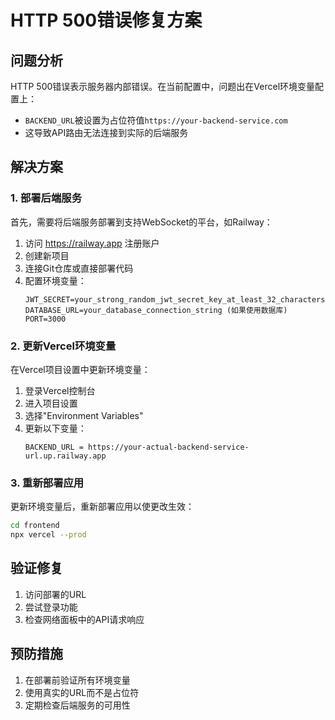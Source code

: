 # HTTP 500错误修复方案

## 问题分析
HTTP 500错误表示服务器内部错误。在当前配置中，问题出在Vercel环境变量配置上：
- `BACKEND_URL`被设置为占位符值`https://your-backend-service.com`
- 这导致API路由无法连接到实际的后端服务

## 解决方案

### 1. 部署后端服务
首先，需要将后端服务部署到支持WebSocket的平台，如Railway：

1. 访问 https://railway.app 注册账户
2. 创建新项目
3. 连接Git仓库或直接部署代码
4. 配置环境变量：
   ```
   JWT_SECRET=your_strong_random_jwt_secret_key_at_least_32_characters
   DATABASE_URL=your_database_connection_string (如果使用数据库)
   PORT=3000
   ```

### 2. 更新Vercel环境变量
在Vercel项目设置中更新环境变量：

1. 登录Vercel控制台
2. 进入项目设置
3. 选择"Environment Variables"
4. 更新以下变量：
   ```
   BACKEND_URL = https://your-actual-backend-service-url.up.railway.app
   ```

### 3. 重新部署应用
更新环境变量后，重新部署应用以使更改生效：
```bash
cd frontend
npx vercel --prod
```

## 验证修复
1. 访问部署的URL
2. 尝试登录功能
3. 检查网络面板中的API请求响应

## 预防措施
1. 在部署前验证所有环境变量
2. 使用真实的URL而不是占位符
3. 定期检查后端服务的可用性